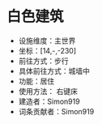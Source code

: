 # 白色建筑

* 设施维度：主世界
* 坐标：[14,-,-230]
* 前往方式：步行
* 具体前往方式：城墙中
* 功能：居住
* 使用方法： 右键床
* 建造者：Simon919
* 词条贡献者：Simon919
